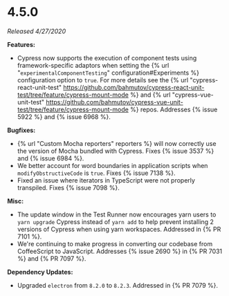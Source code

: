 # 4.5.0

*Released 4/27/2020*

**Features:**

- Cypress now supports the execution of component tests using framework-specific adaptors when setting the {% url "`experimentalComponentTesting`" configuration#Experiments %} configuration option to `true`.  For more details see the {% url "cypress-react-unit-test" https://github.com/bahmutov/cypress-react-unit-test/tree/feature/cypress-mount-mode %} and {% url "cypress-vue-unit-test" https://github.com/bahmutov/cypress-vue-unit-test/tree/feature/cypress-mount-mode %} repos. Addresses {% issue 5922 %} and {% issue 6968 %}.

**Bugfixes:**

- {% url "Custom Mocha reporters" reporters %} will now correctly use the version of Mocha bundled with Cypress. Fixes {% issue 3537 %} and {% issue 6984 %}.
- We better account for word boundaries in application scripts when `modifyObstructiveCode` is `true`. Fixes {% issue 7138 %}.
- Fixed an issue where iterators in TypeScript were not properly transpiled. Fixes {% issue 7098 %}.

**Misc:**

- The update window in the Test Runner now encourages yarn users to `yarn upgrade` Cypress instead of `yarn add` to help prevent installing 2 versions of Cypress when using yarn workspaces. Addressed in {% PR 7101 %}.
- We're continuing to make progress in converting our codebase from CoffeeScript to JavaScript. Addresses {% issue 2690 %} in {% PR 7031 %} and {% PR 7097 %}.

**Dependency Updates:**

- Upgraded `electron` from `8.2.0` to `8.2.3`. Addressed in {% PR 7079 %}.

